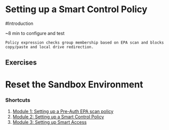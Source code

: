 # Setting up a Smart Control Policy

#Introduction

~8 min to configure and test

    Policy expression checks group membership based on EPA scan and blocks copy/paste and local drive redirection.



## Exercises 

# Reset the Sandbox Environment 

### Shortcuts
1. [Module 1: Setting up a Pre-Auth EPA scan policy](../Module1)
2. [Module 2: Setting up a Smart Control Policy](../Module2)
3. [Module 3: Setting up Smart Access](../Module3)